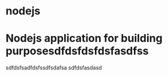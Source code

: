 # nodejs
# Nodejs application for building purposesdfdsfdsfdsfasdfss
sdfdsfsadfdsfssdfsdafsa
sdfdsfasdasd

